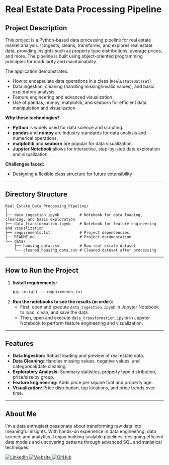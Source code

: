 # Real Estate Data Processing Pipeline

## Project Description
This project is a Python-based data processing pipeline for real estate market analysis. It ingests, cleans, transforms, and explores real estate data, providing insights such as property type distributions, average prices, and more. The pipeline is built using object-oriented programming principles for modularity and maintainability.

The application demonstrates:
- How to encapsulate data operations in a class (`RealEstateDataset`)
- Data ingestion, cleaning (handling missing/invalid values), and basic exploratory analysis
- Feature engineering and advanced visualization
- Use of pandas, numpy, matplotlib, and seaborn for efficient data manipulation and visualization

**Why these technologies?**
- **Python** is widely used for data science and scripting.
- **pandas** and **numpy** are industry standards for data analysis and numerical operations.
- **matplotlib** and **seaborn** are popular for data visualization.
- **Jupyter Notebook** allows for interactive, step-by-step data exploration and visualization.

**Challenges faced:**
- Designing a flexible class structure for future extensibility

---

## Directory Structure

```
Real_Estate_Data_Processing_Pipeline/
│
├── data_ingestion.ipynb         # Notebook for data loading, cleaning, and basic exploration
├── data_transformation.ipynb    # Notebook for feature engineering and visualization
├── requirements.txt             # Project dependencies
├── README.md                    # Project documentation
└── data/
    ├── housing_data.csv         # Raw real estate dataset
    └── cleaned_housing_data.csv # Cleaned dataset after processing
```

---

## How to Run the Project

1. **Install requirements:**
   ```bash
   pip install -r requirements.txt
   ```
2. **Run the notebooks to see the results (in order):**
   - First, open and execute `data_ingestion.ipynb` in Jupyter Notebook to load, clean, and save the data.
   - Then, open and execute `data_transformation.ipynb` in Jupyter Notebook to perform feature engineering and visualization.

---

## Features

- **Data Ingestion:** Robust loading and preview of real estate data.
- **Data Cleaning:** Handles missing values, negative values, and categorical/date cleaning.
- **Exploratory Analysis:** Summary statistics, property type distribution, price/size by group.
- **Feature Engineering:** Adds price per square foot and property age.
- **Visualization:** Price distribution, top locations, and price trends over time.

---

## About Me

I'm a data enthusiast passionate about transforming raw data into meaningful insights. With hands-on experience in data engineering, data science and analytics. I enjoy building scalable pipelines, designing efficient data models and uncovering patterns through advanced SQL and statistical techniques.

<p align="left">
  <a href="https://linkedin.com/in/supritspatil" target="_blank">
    <img src="https://img.shields.io/badge/LinkedIn-0A66C2?style=for-the-badge&logo=linkedin&logoColor=white" alt="LinkedIn"/>
  </a>
  <a href="https://www.supritpatil.co/" target="_blank">
    <img src="https://img.shields.io/badge/Website-FF6F00?style=for-the-badge&logo=Google-Chrome&logoColor=white" alt="Website"/>
  </a>
  <a href="https://github.com/ssp964" target="_blank">
    <img src="https://img.shields.io/badge/GitHub-24292E?style=for-the-badge&logo=github&logoColor=white" alt="GitHub"/>
  </a>
</p>
